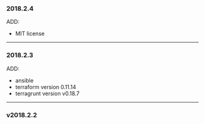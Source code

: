 ### 2018.2.4

   ADD:
   - MIT license

---

### 2018.2.3

   ADD:
   - ansible
   - terraform version 0.11.14
   - terragrunt version v0.18.7

---

### v2018.2.2
